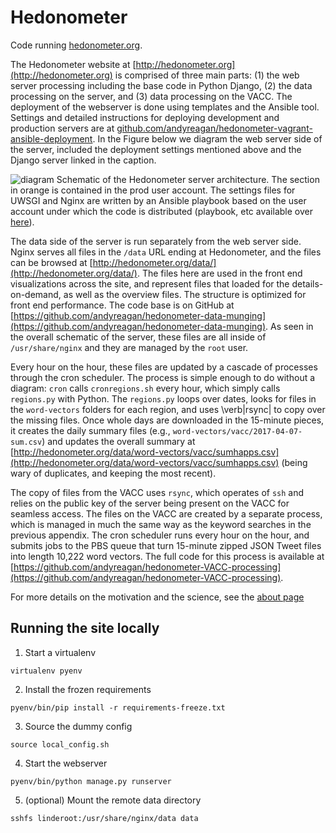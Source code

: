 # Hedonometer
Code running [hedonometer.org](http://hedonometer.org).

The Hedonometer website at [http://hedonometer.org](http://hedonometer.org) is comprised of three main parts: (1) the web server processing including the base code in Python Django, (2) the data processing on the server, and (3) data processing on the VACC.
The deployment of the webserver is done using templates and the Ansible tool.
Settings and detailed instructions for deploying development and production servers are at [github.com/andyreagan/hedonometer-vagrant-ansible-deployment](https://github.com/andyreagan/hedonometer-vagrant-ansible-deployment).
In the Figure below we diagram the web server side of the server, included the deployment settings mentioned above and the Django server linked in the caption.

![diagram](hedonometer-org.png)
Schematic of the Hedonometer server architecture.
The section in orange is contained in the prod user account.
The settings files for UWSGI and Nginx are written by an Ansible playbook based on the user account under which the code is distributed (playbook, etc available over [here](https://github.com/andyreagan/hedonometer-vagrant-ansible-deployment)).

The data side of the server is run separately from the web server side.
Nginx serves all files in the `/data` URL ending at Hedonometer, and the files can be browsed at [http://hedonometer.org/data/](http://hedonometer.org/data/).
The files here are used in the front end visualizations across the site, and represent files that loaded for the details-on-demand, as well as the overview files.
The structure is optimized for front end performance.
The code base is on GitHub at [https://github.com/andyreagan/hedonometer-data-munging](https://github.com/andyreagan/hedonometer-data-munging).
As seen in the overall schematic of the server, these files are all inside of `/usr/share/nginx` and they are managed by the `root` user.

Every hour on the hour, these files are updated by a cascade of processes through the cron scheduler.
The process is simple enough to do without a diagram: `cron` calls `cronregions.sh` every hour, which simply calls `regions.py` with Python.
The `regions.py` loops over dates, looks for files in the `word-vectors` folders for each region, and uses \verb|rsync| to copy over the missing files.
Once whole days are downloaded in the 15-minute pieces, it creates the daily summary files (e.g., `word-vectors/vacc/2017-04-07-sum.csv`) and updates the overall summary at [http://hedonometer.org/data/word-vectors/vacc/sumhapps.csv](http://hedonometer.org/data/word-vectors/vacc/sumhapps.csv) (being wary of duplicates, and keeping the most recent).

The copy of files from the VACC uses `rsync`, which operates of `ssh` and relies on the public key of the server being present on the VACC for seamless access.
The files on the VACC are created by a separate process, which is managed in much the same way as the keyword searches in the previous appendix.
The cron scheduler runs every hour on the hour, and submits jobs to the PBS queue that turn 15-minute zipped JSON Tweet files into length 10,222 word vectors.
The full code for this process is available at [https://github.com/andyreagan/hedonometer-VACC-processing](https://github.com/andyreagan/hedonometer-VACC-processing).

For more details on the motivation and the science, see the [about page](http://hedonometer.org/about.html)

## Running the site locally

1. Start a virtualenv

```
virtualenv pyenv
```

2. Install the frozen requirements

```
pyenv/bin/pip install -r requirements-freeze.txt
```

3. Source the dummy config

```
source local_config.sh
```

4. Start the webserver

```
pyenv/bin/python manage.py runserver
```

5. (optional) Mount the remote data directory

```
sshfs linderoot:/usr/share/nginx/data data
```


